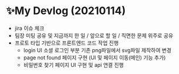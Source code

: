# ✨My Devlog (20210114)

- jira 이슈 체크
- 팀장 미팅 공유 및 지금까지 한 일 / 앞으로 할 일 / 직면한 문제 위주로 공유
- 프로토 타입 기반으로 프론트엔드 코드 작업 진행
  - login UI 소셜 로그인 부분 기존 png파일에서 svg파일 제작하여 변경
  - page not found 페이지 구현 (UI 및 페이지 이동(메인) 기능 추가)
  - 비밀번호 찾기 페이지 UI 구현 및 api 연결 진행